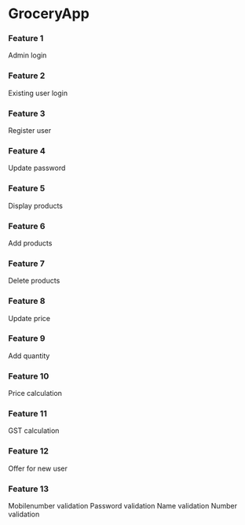 # GroceryApp
### Feature 1
Admin login
### Feature 2
Existing user login
### Feature 3
Register user
### Feature 4
Update password
### Feature 5
Display products
### Feature 6
Add products
### Feature 7
Delete products
### Feature 8
Update price
### Feature 9
Add quantity
### Feature 10
Price calculation
### Feature 11
GST calculation
### Feature 12
Offer for new user
### Feature 13
Mobilenumber validation
Password validation
Name validation
Number validation

